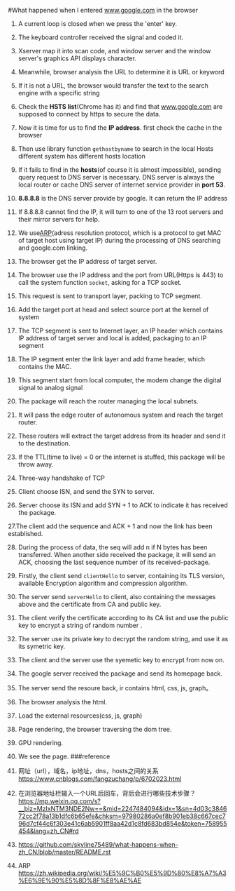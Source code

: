 #What happened when I entered www.google.com in the browser
1. A current loop is closed when we press the 'enter' key.

2. The keyboard controller received the signal and coded it.

3. Xserver map it into scan code, and window server and the window server's graphics API displays character. 		

4. Meanwhile, browser analysis the URL to determine it is URL or keyword

5. If it is not a URL, the browser would transfer the text to the search engine with a specific string

6. Check the **HSTS list**(Chrome has it) and find that www.google.com are supposed to connect by https to secure the data.

7. Now it is time for us to find the **IP address**.
	first check the cache in the browser 
	
8. Then use library function `gethostbyname` to search in the local Hosts
different system has different hosts location

9. If it fails to find in the **hosts**(of course it is almost impossible), sending query request to DNS server is necessary. DNS server is always the local router or cache DNS server of internet service provider in **port 53**. 

10. **8.8.8.8** is the DNS server provide by google. It can return the IP address

11. If 8.8.8.8 cannot find the IP, it will turn to one of the 13 root servers and their mirror servers for help.

12. We use[ARP](https://zh.wikipedia.org/wiki/%E5%9C%B0%E5%9D%80%E8%A7%A3%E6%9E%90%E5%8D%8F%E8%AE%AE)(adress resolution protocol, which is a protocol to get MAC of target host using target IP) during the processing of DNS searching and google.com linking.

13. The browser get the IP address of target server.

14. The browser use the IP address and the port from URL(Https is 443) to call the system function `socket`, asking for a TCP socket.
 
15. This request is sent to transport layer, packing to TCP segment.  

16. Add the target port at head and select source port at the kernel of system

17. The TCP segment is sent to Internet layer, an IP header which contains IP address of target server and local is added, packaging to an IP segment

18. The IP segment enter the link layer and add frame header, which contains the MAC.

19. This segment start from local computer, the modem change the digital signal to analog signal

20. The package will reach the router managing the local subnets.

21. It will pass the edge router of autonomous system and reach the target router.

22. These routers will extract the target address from its header and send it to the destination. 

23. If the TTL(time to live) = 0 or the internet is stuffed, this package will be throw away.

24. Three-way handshake of TCP

25. Client choose ISN, and send the SYN to server.

26. Server choose its ISN and add SYN + 1 to ACK to indicate it has received the package.

27.The client add the sequence and ACK + 1 and now the link has been established.

28. During the process of data, the seq will add n if N bytes has been transferred. When another side received the package, it will send an ACK, choosing the last sequence number of its received-package.

29.  Firstly, the client send `clientHello` to server, containing its TLS version, available Encryption algorithm and compression algorithm.

30. The server send `serverHello` to client, also containing the messages above and the certificate from CA and public key.

31. The client verify the certificate according to its CA list and use the public key to encrypt a string of random number .

32. The server use its private key to decrypt the random string, and use it as its symetric key.

33. The client and the server use the syemetic key to encrypt from now on. 

34. The google server received the package and send its homepage back.

35. The server send the resoure back, ir contains html, css, js, graph。 

36. The browser analysis the html.

37. Load the external resources(css, js, graph)

38. Page rendering, the browser traversing the dom tree.

39. GPU rendering. 

40. We see the page.
###reference
1. 网址（url），域名，ip地址，dns，hosts之间的关系 https://www.cnblogs.com/fangzuchang/p/6702023.html
2. 在浏览器地址栏输入一个URL后回车，背后会进行哪些技术步骤？ https://mp.weixin.qq.com/s?__biz=MzIxNTM3NDE2Nw==&mid=2247484094&idx=1&sn=4d03c384672cc2f78a13b1dfc6b65efe&chksm=97980286a0ef8b901eb38c667cec796d7cf44c6f303e41c6ab5901ff8aa42d1c8fd683bd854e&token=758955454&lang=zh_CN#rd
3. https://github.com/skyline75489/what-happens-when-zh_CN/blob/master/README.rst
4. ARP https://zh.wikipedia.org/wiki/%E5%9C%B0%E5%9D%80%E8%A7%A3%E6%9E%90%E5%8D%8F%E8%AE%AE